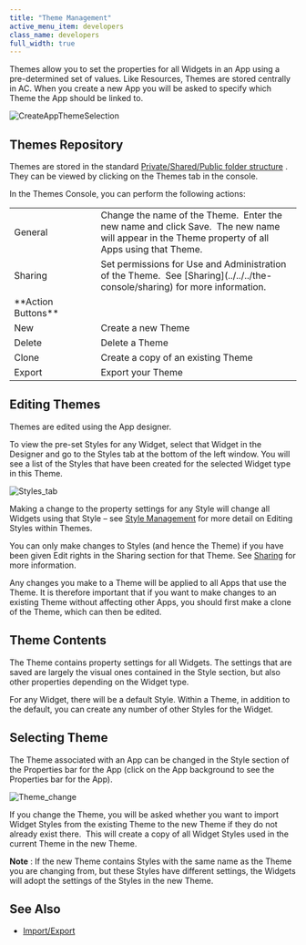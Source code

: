 ```yaml
---
title: "Theme Management"
active_menu_item: developers
class_name: developers
full_width: true
---
```



Themes allow you to set the properties for all Widgets in an App using a pre-determined set of values. Like Resources, Themes are stored centrally in AC. When you create a new App you will be asked to specify which Theme the App should be linked to.

![CreateAppThemeSelection](/img/docs/createappthemeselection.zoom84.png)

## Themes Repository

Themes are stored in the standard [Private/Shared/Public folder structure](../../../the-console/private-shared-and-public-fol) . They can be viewed by clicking on the Themes tab in the console.

In the Themes Console, you can perform the following actions:

<table>
<tr>
<td width="147">
General

</td>
<td width="21">
</td>
<td width="574">
Change the name of the Theme.  Enter the new name and click Save.  The new name will appear in the Theme property of all Apps using that Theme.

</td>
</tr>
<tr>
<td width="147">
Sharing

</td>
<td width="21">
</td>
<td width="574">
Set permissions for Use and Administration of the Theme.  See [Sharing](../../../the-console/sharing) for more information.

</td>
</tr>
<tr>
<td width="147">
**Action Buttons**

</td>
<td width="21">
</td>
<td width="574">
</td>
</tr>
<tr>
<td width="147">
New

</td>
<td width="21">
</td>
<td width="574">
Create a new Theme

</td>
</tr>
<tr>
<td width="147">
Delete

</td>
<td width="21">
</td>
<td width="574">
Delete a Theme

</td>
</tr>
<tr>
<td width="147">
Clone

</td>
<td width="21">
</td>
<td width="574">
Create a copy of an existing Theme

</td>
</tr>
<tr>
<td width="147">
Export

</td>
<td width="21">
</td>
<td width="574">
Export your Theme

</td>
</tr>
</table>

## Editing Themes

Themes are edited using the App designer.

To view the pre-set Styles for any Widget, select that Widget in the Designer and go to the Styles tab at the bottom of the left window. You will see a list of the Styles that have been created for the selected Widget type in this Theme.

![Styles\_tab](/img/docs/styles_tab.zoom56.png)

Making a change to the property settings for any Style will change all Widgets using that Style – see [Style Management](style-management.htm) for more detail on Editing Styles within Themes.

You can only make changes to Styles (and hence the Theme) if you have been given Edit rights in the Sharing section for that Theme. See [Sharing](../../../the-console/sharing) for more information.

Any changes you make to a Theme will be applied to all Apps that use the Theme. It is therefore important that if you want to make changes to an existing Theme without affecting other Apps, you should first make a clone of the Theme, which can then be edited.

## Theme Contents

The Theme contains property settings for all Widgets. The settings that are saved are largely the visual ones contained in the Style section, but also other properties depending on the Widget type.

For any Widget, there will be a default Style. Within a Theme, in addition to the default, you can create any number of other Styles for the Widget.

## Selecting Theme

The Theme associated with an App can be changed in the Style section of the Properties bar for the App (click on the App background to see the Properties bar for the App).

![Theme\_change](/img/docs/theme_change.zoom53.png)

If you change the Theme, you will be asked whether you want to import Widget Styles from the existing Theme to the new Theme if they do not already exist there.  This will create a copy of all Widget Styles used in the current Theme in the new Theme.

**Note** : If the new Theme contains Styles with the same name as the Theme you are changing from, but these Styles have different settings, the Widgets will adopt the settings of the Styles in the new Theme.

## **See Also**

 - [Import/Export](../../../the-console/import/export/)

